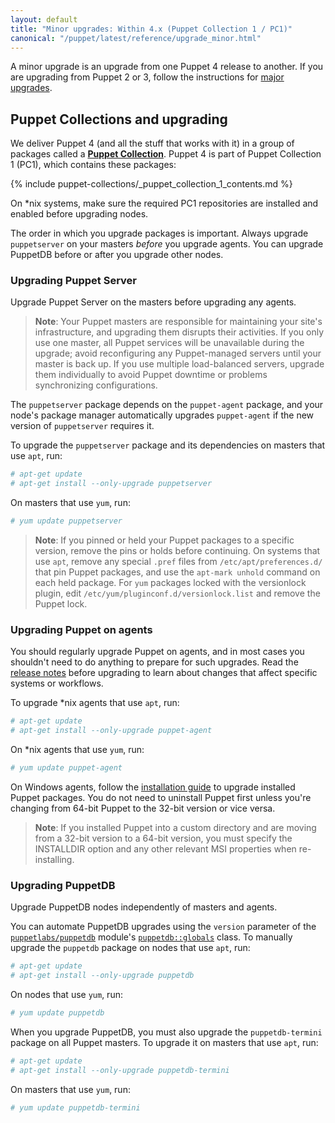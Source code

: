 ```yaml
---
layout: default
title: "Minor upgrades: Within 4.x (Puppet Collection 1 / PC1)"
canonical: "/puppet/latest/reference/upgrade_minor.html"
---
```


[`puppetlabs/puppetdb`]: https://forge.puppetlabs.com/puppetlabs/puppetdb
[Puppet Collection]: ./puppet_collections.md
[major upgrades]: ./upgrade_major_pre.html

A minor upgrade is an upgrade from one Puppet 4 release to another. If you are upgrading from Puppet 2 or 3, follow the instructions for [major upgrades][].

## Puppet Collections and upgrading

We deliver Puppet 4 (and all the stuff that works with it) in a group of packages called a **[Puppet Collection][]**. Puppet 4 is part of Puppet Collection 1 (PC1), which contains these packages:

{% include puppet-collections/_puppet_collection_1_contents.md %}

On \*nix systems, make sure the required PC1 repositories are installed and enabled before upgrading nodes.

The order in which you upgrade packages is important. Always upgrade `puppetserver` on your masters _before_ you upgrade agents. You can upgrade PuppetDB before or after you upgrade other nodes.

### Upgrading Puppet Server

Upgrade Puppet Server on the masters before upgrading any agents. 

> **Note**: Your Puppet masters are responsible for maintaining your site's infrastructure, and upgrading them disrupts their activities. If you only use one master, all Puppet services will be unavailable during the upgrade; avoid reconfiguring any Puppet-managed servers until your master is back up. If you use multiple load-balanced servers, upgrade them individually to avoid Puppet downtime or problems synchronizing configurations.

The `puppetserver` package depends on the `puppet-agent` package, and your node's package manager automatically upgrades `puppet-agent` if the new version of `puppetserver` requires it.

To upgrade the `puppetserver` package and its dependencies on masters that use `apt`, run:

``` bash
# apt-get update
# apt-get install --only-upgrade puppetserver
```

On masters that use `yum`, run:

``` bash
# yum update puppetserver
```

> **Note**: If you pinned or held your Puppet packages to a specific version, remove the pins or holds before continuing. On systems that use `apt`, remove any special `.pref` files from `/etc/apt/preferences.d/` that pin Puppet packages, and use the `apt-mark unhold` command on each held package. For `yum` packages locked with the versionlock plugin, edit `/etc/yum/pluginconf.d/versionlock.list` and remove the Puppet lock.

### Upgrading Puppet on agents

You should regularly upgrade Puppet on agents, and in most cases you shouldn't need to do anything to prepare for such upgrades. Read the [release notes](./release_notes.html) before upgrading to learn about changes that affect specific systems or workflows.

To upgrade \*nix agents that use `apt`, run:

``` bash
# apt-get update
# apt-get install --only-upgrade puppet-agent
```

On \*nix agents that use `yum`, run:

``` bash
# yum update puppet-agent
```

On Windows agents, follow the [installation guide](./install_windows.html) to upgrade installed Puppet packages. You do not need to uninstall Puppet first unless you're changing from 64-bit Puppet to the 32-bit version or vice versa.

> **Note**: If you installed Puppet into a custom directory and are moving from a 32-bit version to a 64-bit version, you must specify the INSTALLDIR option and any other relevant MSI properties when re-installing.

### Upgrading PuppetDB

Upgrade PuppetDB nodes independently of masters and agents. 

You can automate PuppetDB upgrades using the `version` parameter of the [`puppetlabs/puppetdb`][] module's [`puppetdb::globals`](https://forge.puppetlabs.com/puppetlabs/puppetdb#usage) class. To manually upgrade the `puppetdb` package on nodes that use `apt`, run:

``` bash
# apt-get update
# apt-get install --only-upgrade puppetdb
```

On nodes that use `yum`, run:

``` bash
# yum update puppetdb
```

When you upgrade PuppetDB, you must also upgrade the `puppetdb-termini` package on all Puppet masters. To upgrade it on masters that use `apt`, run:

``` bash
# apt-get update
# apt-get install --only-upgrade puppetdb-termini
```

On masters that use `yum`, run:

``` bash
# yum update puppetdb-termini
```